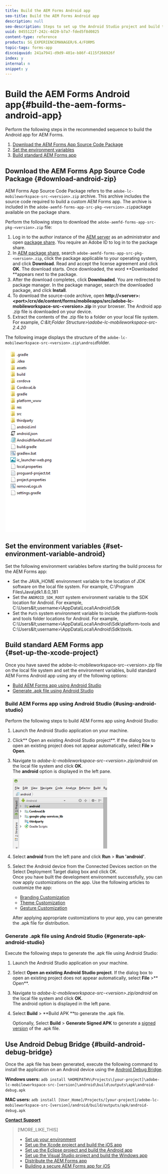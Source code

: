 ```yaml
---
title: Build the AEM Forms Android app
seo-title: Build the AEM Forms Android app
description: null
seo-description: Steps to set up the Android Studio project and build the .apk file for the AEM Forms app for Android
uuid: 0455122f-242c-4d20-b7a7-fded5f8d0825
content-type: reference
products: SG_EXPERIENCEMANAGER/6.4/FORMS
topic-tags: forms-app
discoiquuid: 241a7941-d9d9-401e-b86f-4115f266926f
index: y
internal: n
snippet: y
---
```


# Build the AEM Forms Android app{#build-the-aem-forms-android-app}

Perform the following steps in the recommended sequence to build the Android app for AEM Forms.

1. [Download the AEM Forms App Source Code Package](../../forms/using/setup-eclipse-project-build-installer.md#main-pars-header-277929160)
1. [Set the environment variables](../../forms/using/setup-eclipse-project-build-installer.md#main-pars-header-111803610)
1. [Build standard AEM Forms app](../../forms/using/setup-eclipse-project-build-installer.md#main-pars-heading-0)

## Download the AEM Forms App Source Code Package {#download-android-zip}

AEM Forms App Source Code Package refers to the `adobe-lc-mobileworkspace-src-<version>.zip` archive. This archive includes the source code required to build a custom AEM Forms app. The archive is included in the `adobe-aemfd-forms-app-src-pkg-<version>.zip`package available on the package share.

Perform the following steps to download the `adobe-aemfd-forms-app-src-pkg-<version>.zip` file:

1. Log in to the author instance of the [AEM server](http://localhost:4502/) as an administrator and open [package share](http://localhost:4502/crx/packageshare). You require an Adobe ID to log in to the package share.
1. In [AEM package share](http://localhost:4502/crx/packageshare/login.html), search `adobe-aemfd-forms-app-src-pkg-<version>.zip`, click the package applicable to your operating system, and click **Download**. Read and accept the license agreement and click **OK**. The download starts. Once downloaded, the word **Downloaded **appears next to the package.
1. After the download completes, click **Downloaded**. You are redirected to package manager. In the package manager, search the downloaded package, and click **Install**.
1. To download the source-code archive, open **http://&lt;server&gt;:&lt;port&gt;/crx/de/content/forms/mobileapps/src/adobe-lc-mobileworkspace-src-&lt;version&gt;.zip** in your browser. The Android app .zip file is downloaded on your device.
1. Extract the contents of the .zip file to a folder on your local file system. For example, *C:\&lt;Folder Structure&gt;\adobe-lc-mobileworkspace-src-2.4.20*

The following image displays the structure of the `adobe-lc-mobileworkspace-src-<version>.zip\android`folder.

![](assets/zip_android_folder_structure.png) 

## Set the environment variables {#set-environment-variable-android}

Set the following environment variables before starting the build process for the AEM Forms app:

* Set the JAVA_HOME environment variable to the location of JDK software on the local file system. For example, C:\Program Files\Java\jdk1.8.0_181
* Set the `ANDROID_SDK_ROOT` system environment variable to the SDK location for Android. For example, C:\Users\&lt;username&gt;\AppData\Local\Android\Sdk
* Set the `Path` system environment variable to include the platform-tools and tools folder locations for Android. For example, C:\Users\&lt;username&gt;\AppData\Local\Android\Sdk\platform-tools and C:\Users\&lt;username&gt;\AppData\Local\Android\Sdk\tools.

## Build standard AEM Forms app <br> {#set-up-the-xcode-project}

Once you have saved the adobe-lc-mobileworkspace-src-&lt;version&gt;.zip file on the local file system and set the environment variables, build standard AEM Forms Android app using any of the following options:

* [Build AEM Forms app using Android Studio](../../forms/using/setup-eclipse-project-build-installer.md#main-pars-header-1347434739)
* [Generate .apk file using Android Studio](../../forms/using/setup-eclipse-project-build-installer.md#main-pars-header-0)

### Build AEM Forms app using Android Studio {#using-android-studio}

Perform the following steps to build AEM Forms app using Android Studio:

1. Launch the Android Studio application on your machine.
1. Click** Open an existing Android Studio project**. If the dialog box to open an existing project does not appear automatically, select **File **&gt;** Open**.
1. Navigate to *adobe-lc-mobileworkspace-src-&lt;version&gt;.zip/android* on the local file system and click **OK**.  
   The **android** option is displayed in the left pane.

   ![](assets/android_folder_studio.png)

1. Select **android** from the left pane and click **Run** &gt; **Run 'android'**.
1. Select the Android device from the Connected Devices section on the Select Deployment Target dialog box and click OK.  
   Once you have built the development environment successfully, you can now apply customizations on the app. Use the following articles to customize the app:

    * [Branding Customization](../../forms/using/branding-customization.md)
    * [Theme Customization](../../forms/using/theme-customization.md)
    * [Gesture Customization](../../forms/using/gesture-customization.md)

   After applying appropriate customizations to your app, you can generate the .apk file for distribution.

### Generate .apk file using Android Studio {#generate-apk-android-studio}

Execute the following steps to generate the .apk file using Android Studio:

1. Launch the Android Studio application on your machine.
1. Select **Open an existing Android Studio project**. If the dialog box to open an existing project does not appear automatically, select **File** &gt;** Open**.
1. Navigate to *adobe-lc-mobileworkspace-src-&lt;version&gt;.zip/android* on the local file system and click **OK**.  
   The android option is displayed in the left pane.
1. Select **Build** &gt; **Build APK **to generate the .apk file.

   Optionally, Select **Build** &gt; **Generate Signed APK** to generate a [signed version](https://developer.android.com/studio/publish/app-signing) of the .apk file.

## Use Android Debug Bridge {#build-android-debug-bridge}

Once the .apk file has been generated, execute the following command to install the application on an Android device using the [Android Debug Bridge](http://developer.android.com/tools/help/adb.html).

**Windows users:** `adb install %HOMEPATH%\Projects\[your-project]\adobe-lc-mobileworkspace-src-[version]\android\build\outputs\apk\android-debug.apk`

**MAC users:** `adb install [User_Home]/Projects/[your-project]/adobe-lc-mobileworkspace-src-[version]/android/build/outputs/apk/android-debug.apk`

[**Contact Support**](https://www.adobe.com/account/sign-in.supportportal.html)

>[!MORE_LIKE_THIS]
>
>* [Set up your environment](../../forms/using/setup-environment-mobile-workspace.md)
>* [Set up the Xcode project and build the iOS app](../../forms/using/setup-xcode-project-build-installer.md)
>* [Set up the Eclipse project and build the Android app](../../forms/using/setup-eclipse-project-build-installer.md)
>* [Set up the Visual Studio project and build the Windows app](../../forms/using/setup-visual-studio-project-build-installer.md)
>* [Distribute the AEM Forms app](../../forms/using/distribute-mobile-workspace-app.md)
>* [Building a secure AEM Forms app for iOS](../../forms/using/building-secure-mobile-workspace-app.md)
